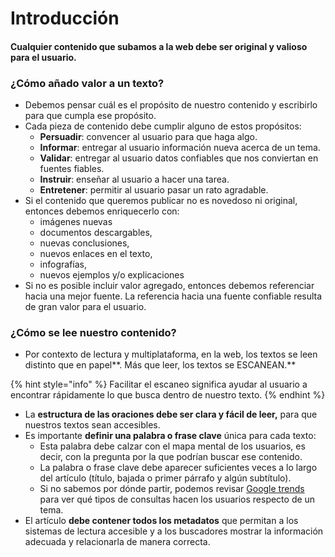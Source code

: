 # Introducción

#### Cualquier contenido que subamos a la web debe ser original y valioso para el usuario.

### ¿Cómo añado valor a un texto?

* Debemos pensar cuál es el propósito de nuestro contenido y escribirlo para que cumpla ese propósito. 
* Cada pieza de contenido debe cumplir alguno de estos propósitos:
  * **Persuadir**: convencer al usuario para que haga algo.
  * **Informar**: entregar al usuario información nueva acerca de un tema.
  * **Validar**: entregar al usuario datos confiables que nos conviertan en fuentes fiables.
  * **Instruir**: enseñar al usuario a hacer una tarea.
  * **Entretener**: permitir al usuario pasar un rato agradable.
* Si el contenido que queremos publicar no es novedoso ni original, entonces debemos enriquecerlo con:
  * imágenes nuevas
  * documentos descargables,
  * nuevas conclusiones, 
  * nuevos enlaces en el texto, 
  * infografías, 
  * nuevos ejemplos y/o explicaciones
* Si no es posible incluir valor agregado, entonces debemos referenciar hacia una mejor fuente. La referencia hacia una fuente confiable resulta de gran valor para el usuario.

### ¿Cómo se lee nuestro contenido?

* Por contexto de lectura y multiplataforma, en la web, los textos se leen distinto que en papel**. Más que leer, los textos se ESCANEAN.**

{% hint style="info" %}
Facilitar el escaneo significa ayudar al usuario a encontrar rápidamente lo que busca dentro de nuestro texto.
{% endhint %}

* La **estructura de las oraciones debe ser clara y fácil de leer,** para que nuestros textos sean accesibles.
* Es importante **definir una palabra o frase clave** única para cada texto:
  * Esta palabra debe calzar con el mapa mental de los usuarios, es decir, con la pregunta por la que podrían buscar ese contenido.
  * La palabra o frase clave debe aparecer suficientes veces a lo largo del artículo \(título, bajada o primer párrafo y algún subtítulo\).
  * Si no sabemos por dónde partir, podemos revisar [Google trends](https://trends.google.es/trends/?geo=ES) para ver qué tipos de consultas hacen los usuarios respecto de un tema.
* El artículo **debe contener todos los metadatos** que permitan a los sistemas de lectura accesible y a los buscadores mostrar la información adecuada y relacionarla de manera correcta.

